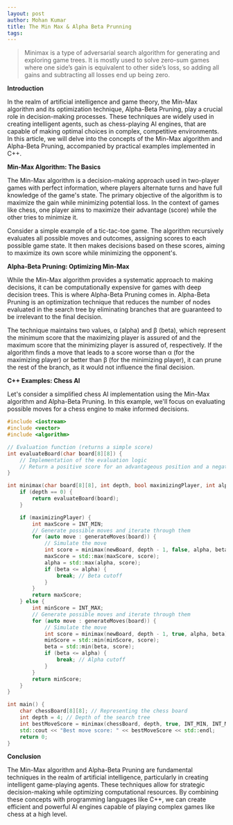 ```yaml
---
layout: post
author: Mohan Kumar
title: The Min Max & Alpha Beta Prunning
tags: 
---
```



> Minimax is a type of adversarial search algorithm for generating and exploring game trees. It is mostly used to solve zero-sum games  where one side’s gain is equivalent to other side’s loss, so adding all gains and subtracting all losses end up being zero.
>



**Introduction**

In the realm of artificial intelligence and game theory, the Min-Max algorithm and its optimization technique, Alpha-Beta Pruning, play a crucial role in decision-making processes. These techniques are widely used in creating intelligent agents, such as chess-playing AI engines, that are capable of making optimal choices in complex, competitive environments. In this article, we will delve into the concepts of the Min-Max algorithm and Alpha-Beta Pruning, accompanied by practical examples implemented in C++.

**Min-Max Algorithm: The Basics**

The Min-Max algorithm is a decision-making approach used in two-player games with perfect information, where players alternate turns and have full knowledge of the game's state. The primary objective of the algorithm is to maximize the gain while minimizing potential loss. In the context of games like chess, one player aims to maximize their advantage (score) while the other tries to minimize it.

Consider a simple example of a tic-tac-toe game. The algorithm recursively evaluates all possible moves and outcomes, assigning scores to each possible game state. It then makes decisions based on these scores, aiming to maximize its own score while minimizing the opponent's.

**Alpha-Beta Pruning: Optimizing Min-Max**

While the Min-Max algorithm provides a systematic approach to making decisions, it can be computationally expensive for games with deep decision trees. This is where Alpha-Beta Pruning comes in. Alpha-Beta Pruning is an optimization technique that reduces the number of nodes evaluated in the search tree by eliminating branches that are guaranteed to be irrelevant to the final decision.

The technique maintains two values, α (alpha) and β (beta), which represent the minimum score that the maximizing player is assured of and the maximum score that the minimizing player is assured of, respectively. If the algorithm finds a move that leads to a score worse than α (for the maximizing player) or better than β (for the minimizing player), it can prune the rest of the branch, as it would not influence the final decision.

**C++ Examples: Chess AI**

Let's consider a simplified chess AI implementation using the Min-Max algorithm and Alpha-Beta Pruning. In this example, we'll focus on evaluating possible moves for a chess engine to make informed decisions.

```cpp
#include <iostream>
#include <vector>
#include <algorithm>

// Evaluation function (returns a simple score)
int evaluateBoard(char board[8][8]) {
    // Implementation of the evaluation logic
    // Return a positive score for an advantageous position and a negative score for disadvantageous positions
}

int minimax(char board[8][8], int depth, bool maximizingPlayer, int alpha, int beta) {
    if (depth == 0) {
        return evaluateBoard(board);
    }

    if (maximizingPlayer) {
        int maxScore = INT_MIN;
        // Generate possible moves and iterate through them
        for (auto move : generateMoves(board)) {
            // Simulate the move
            int score = minimax(newBoard, depth - 1, false, alpha, beta);
            maxScore = std::max(maxScore, score);
            alpha = std::max(alpha, score);
            if (beta <= alpha) {
                break; // Beta cutoff
            }
        }
        return maxScore;
    } else {
        int minScore = INT_MAX;
        // Generate possible moves and iterate through them
        for (auto move : generateMoves(board)) {
            // Simulate the move
            int score = minimax(newBoard, depth - 1, true, alpha, beta);
            minScore = std::min(minScore, score);
            beta = std::min(beta, score);
            if (beta <= alpha) {
                break; // Alpha cutoff
            }
        }
        return minScore;
    }
}

int main() {
    char chessBoard[8][8]; // Representing the chess board
    int depth = 4; // Depth of the search tree
    int bestMoveScore = minimax(chessBoard, depth, true, INT_MIN, INT_MAX);
    std::cout << "Best move score: " << bestMoveScore << std::endl;
    return 0;
}
```

**Conclusion**

The Min-Max algorithm and Alpha-Beta Pruning are fundamental techniques in the realm of artificial intelligence, particularly in creating intelligent game-playing agents. These techniques allow for strategic decision-making while optimizing computational resources. By combining these concepts with programming languages like C++, we can create efficient and powerful AI engines capable of playing complex games like chess at a high level.